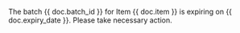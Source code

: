 The batch {{ doc.batch_id }} for Item {{ doc.item }} is expiring on {{ doc.expiry_date }}. Please take necessary action.